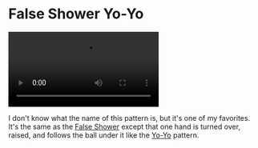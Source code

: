 # False Shower Yo-Yo

![FalseShowerYo-Yo](/videos/mp4/falseshoweryoyo.mp4)

I don't know what the name of this pattern is, but it's one of my favorites. It's the same as the [False Shower](falseshower) except that one hand is turned over, raised, and follows the ball under it like the [Yo-Yo](yo-yo) pattern.

